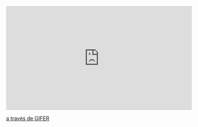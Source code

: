 <div style="padding-top:56.146%;position:relative;"><iframe src="https://gifer.com/embed/33HI" width="100%" height="100%" style='position:absolute;top:0;left:0;' frameBorder="0" allowFullScreen></iframe></div><p><a href="https://gifer.com">a través de GIFER</a></p>
